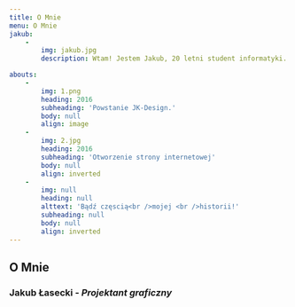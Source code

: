 ```yaml
---
title: O Mnie
menu: O Mnie
jakub:
    -
        img: jakub.jpg
        description: Wtam! Jestem Jakub, 20 letni student informatyki. <br> Jestem samoukiem, który jest zmotywowany do poznawania nowej wiedzy. <br> Całą posiadaną przeze mnie wiedzę zdobyłem przez niezliczoną ilość nauki i motywacji by stać się lepszy. <br> Moje usługi obejmują branding, grafikę i inne rodzaje projektów 2D, ale cały mój wolny czas <br> poświęcam nauce nowych rzeczy takich jak grafika 3D i grafika ruchoma.

abouts:
    -
        img: 1.png
        heading: 2016
        subheading: 'Powstanie JK-Design.'
        body: null
        align: image
    -
        img: 2.jpg
        heading: 2016
        subheading: 'Otworzenie strony internetowej'
        body: null
        align: inverted
    -
        img: null
        heading: null
        alttext: 'Bądź częscią<br />mojej <br />historii!'
        subheading: null
        body: null
        align: inverted
---
```


## O Mnie
### Jakub Łasecki - _Projektant graficzny_
